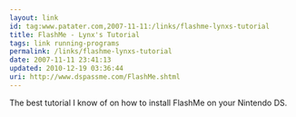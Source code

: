 ```yaml
---
layout: link
id: tag:www.patater.com,2007-11-11:/links/flashme-lynxs-tutorial
title: FlashMe - Lynx's Tutorial
tags: link running-programs
permalink: /links/flashme-lynxs-tutorial
date: 2007-11-11 23:41:13
updated: 2010-12-19 03:36:44
uri: http://www.dspassme.com/FlashMe.shtml
---
```

The best tutorial I know of on how to install FlashMe on your Nintendo DS.
